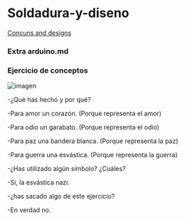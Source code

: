 # Soldadura-y-diseno

[Concuns and designs](https://github.com/Jsamapro/Soldadura-y-diseno/blob/main/inkscape.md#dise%C3%B1o-con-inkscape)

### Extra arduino.md

### Ejercicio de conceptos  

![imagen](https://user-images.githubusercontent.com/78345756/112288153-576d7280-8c8d-11eb-9f47-9bc1d6f658ed.png)

-¿Qué has hecho y por qué?
 
 -Para amor un corazón. (Porque representa el amor)

 -Para odio un garabato. (Porque representa el odio)
 
 -Para paz una bandera blanca. (Porque representa la paz)
 
 -Para guerra una esvástica. (Porque representa la guerra)
 
-¿Has utilizado algún símbolo? ¿Cuáles?

-Si, la esvástica nazi.
 
-¿has sacado algo de este ejercicio? 
 
 -En verdad no.
